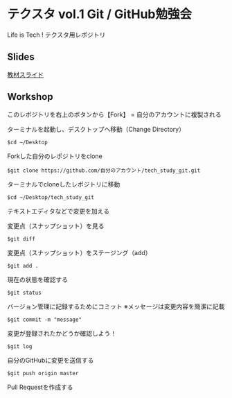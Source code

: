 # テクスタ vol.1 Git / GitHub勉強会
Life is Tech ! テクスタ用レポジトリ

## Slides
[教材スライド](https://docs.google.com/a/lifeistech.co.jp/presentation/d/1E_y9UWRnvTSkIcQq1On6K7ZabjcLDawaqcoIPRMNumI/htmlpresent)


## Workshop

このレポジトリを右上のボタンから【Fork】 = 自分のアカウントに複製される

ターミナルを起動し、デスクトップへ移動（Change Directory）
```
$cd ~/Desktop
```

Forkした自分のレポジトリをclone
```
$git clone https://github.com/自分のアカウント/tech_study_git.git
```

ターミナルでcloneしたレポジトリに移動
```
$cd ~/Desktop/tech_study_git
```

テキストエディタなどで変更を加える

変更点（スナップショット）を見る
```
$git diff
```

変更点（スナップショット）をステージング（add）
```
$git add .
```

現在の状態を確認する
```
$git status
```

バージョン管理に記録するためにコミット ※メッセージは変更内容を簡潔に記載
```
$git commit -m "message"
```

変更が登録されたかどうか確認しよう！
```
$git log
```

自分のGitHubに変更を送信する
```
$git push origin master
```

Pull Requestを作成する






